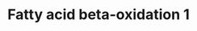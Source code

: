 ---
annotations:
- id: PW:0000738
  parent: classic metabolic pathway
  type: Pathway Ontology
  value: fatty acid beta degradation pathway
authors:
- Nsalomonis
- MaintBot
- Evelo
- C.Redfern
- Egonw
- Christine Chichester
- Eweitz
- Mkutmon
description: ''
last-edited: 2023-01-18
organisms:
- Drosophila melanogaster
redirect_from:
- /index.php/Pathway:WP39
- /instance/WP39
- /instance/WP39_rr124942
revision: r124942
schema-jsonld:
- '@context': https://schema.org/
  '@id': https://wikipathways.github.io/pathways/WP39.html
  '@type': Dataset
  creator:
    '@type': Organization
    name: WikiPathways
  description: ''
  keywords:
  - AcCoAS
  - CG1041
  - CG11055
  - CG2107
  - CG31871
  - CG3961
  - CG4389
  - CG5295
  - CG6543
  - CG7461
  - CG7995
  - CPTI
  - Gyk
  - Thiolase
  - Tpi
  - colt
  - l(2)44DEa
  - l(2)k05713
  license: CC0
  name: Fatty acid beta-oxidation 1
seo: CreativeWork
title: Fatty acid beta-oxidation 1
wpid: WP39
---